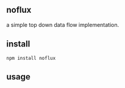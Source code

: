 noflux
--------

a simple top down data flow implementation.


install
----

```
npm install noflux
```


usage
-----

```

```
